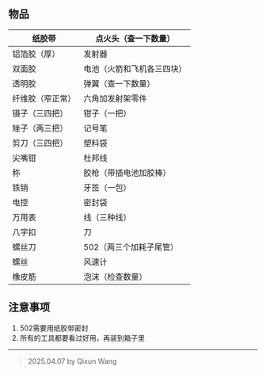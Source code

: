 ## 物品
| 纸胶带      | 点火头（查一下数量）    |
| -------- | ------------- |
| 铝箔胶（厚）   | 发射器           |
| 双面胶      | 电池（火箭和飞机各三四块） |
| 透明胶      | 弹翼（查一下数量）     |
| 纤维胶（窄正常） | 六角加发射架零件      |
| 镊子（三四把）  | 钳子（一把）        |
| 矬子（两三把）  | 记号笔           |
| 剪刀（三四把）  | 塑料袋           |
| 尖嘴钳      | 杜邦线           |
| 称        | 胶枪（带插电池加胶棒）   |
| 铁销       | 牙签（一包）        |
| 电控       | 密封袋           |
| 万用表      | 线（三种线）        |
| 八字扣      | 刀             |
| 螺丝刀      | 502（两三个加耗子尾管） |
| 螺丝       | 风速计           |
| 橡皮筋      | 泡沫（检查数量）      |

## 注意事项
1. 502需要用纸胶带密封
2. 所有的工具都要看过好用，再装到箱子里


---
> 2025.04.07 by Qixun Wang